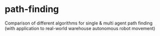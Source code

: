 # path-finding
Comparison of different algorithms for single &amp; multi agent path finding (with application to real-world warehouse autonomous robot movement)
